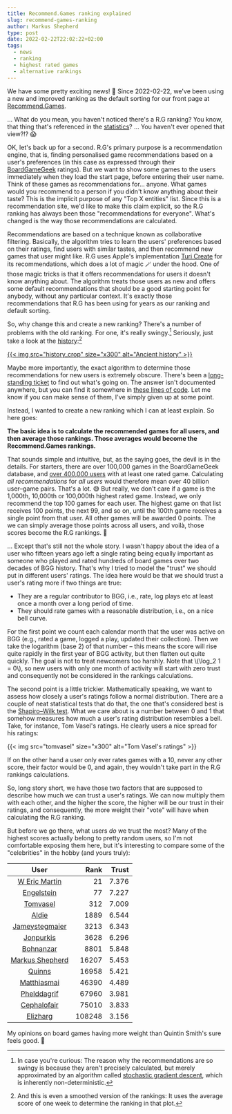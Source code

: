 ```yaml
---
title: Recommend.Games ranking explained
slug: recommend-games-ranking
author: Markus Shepherd
type: post
date: 2022-02-22T22:02:22+02:00
tags:
  - news
  - ranking
  - highest rated games
  - alternative rankings
---
```


We have some pretty exciting news! 🤩 Since 2022-02-22, we've been using a new and improved ranking as the default sorting for our front page at [Recommend.Games](https://recommend.games/).

… What do you mean, you haven't noticed there's a R.G ranking? You know, that thing that's referenced in the [statistics](https://recommend.games/#/stats)? … You haven't ever opened that view?!? 😱

OK, let's back up for a second. R.G's primary purpose is a recommendation engine, that is, finding personalised game recommendations based on a user's preferences (in this case as expressed through their [BoardGameGeek](https://boardgamegeek.com/) ratings). But we want to show some games to the users immediately when they load the start page, before entering their user name. Think of these games as recommendations for… anyone. What games would you recommend to a person if you didn't know anything about their taste? This is the implicit purpose of any "Top X entities" list. Since this is a recommendation site, we'd like to make this claim explicit, so the R.G ranking has always been those "recommendations for everyone". What's changed is the way those recommendations are calculated.

Recommendations are based on a technique known as collaborative filtering. Basically, the algorithm tries to learn the users' preferences based on their ratings, find users with similar tastes, and then recommend new games that user might like. R.G uses Apple's implementation [Turi Create](https://github.com/apple/turicreate) for its recommendations, which does a lot of magic 🪄 under the hood. One of those magic tricks is that it offers recommendations for users it doesn't know anything about. The algorithm treats those users as new and offers some default recommendations that should be a good starting point for anybody, without any particular context. It's exactly those recommendations that R.G has been using for years as our ranking and default sorting.

So, why change this and create a new ranking? There's a number of problems with the old ranking. For one, it's really swingy.[^stochastic] Seriously, just take a look at the [history](https://recommend.games/#/history/fac):[^smoothed]

[{{< img src="history_crop" size="x300" alt="Ancient history" >}}](history_full.png)

Maybe more importantly, the exact algorithm to determine those recommendations for new users is extremely obscure. There's been a [long-standing ticket](https://gitlab.com/recommend.games/board-game-recommender/-/issues/38) to find out what's going on. The answer isn't documented anywhere, but you can find it somewhere in [these lines of code](https://github.com/apple/turicreate/blob/30eced4508bf86c4c59a1fef96bd0b23363db283/src/toolkits/recsys/models/itemcf.cpp#L194). Let me know if you can make sense of them, I've simply given up at some point.

Instead, I wanted to create a new ranking which I can at least explain. So here goes:

**The basic idea is to calculate the recommended games for all users, and then average those rankings. Those averages would become the Recommend.Games rankings.**

That sounds simple and intuitive, but, as the saying goes, the devil is in the details. For starters, there are over 100,000 games in the BoardGameGeek database, and [over 400,000 users](https://twitter.com/recommend_games/status/1498184269402980355) with at least one rated game. Calculating *all recommendations* for *all users* would therefore mean over 40 billion user–game pairs. That's a lot. 😅 But really, we don't care if a game is the 1,000th, 10,000th or 100,000th highest rated game. Instead, we only recommend the top 100 games for each user. The highest game on that list receives 100 points, the next 99, and so on, until the 100th game receives a single point from that user. All other games will be awarded 0 points. The we can simply average those points across all users, and voilà, those scores become the R.G rankings. 🤩

… Except that's still not the whole story. I wasn't happy about the idea of a user who fifteen years ago left a single rating being equally important as someone who played and rated hundreds of board games over two decades of BGG history. That's why I tried to model the "trust" we should put in different users' ratings. The idea here would be that we should trust a user's rating more if two things are true:

* They are a regular contributor to BGG, i.e., rate, log plays etc at least once a month over a long period of time.
* They should rate games with a reasonable distribution, i.e., on a nice bell curve.

For the first point we count each calendar month that the user was active on BGG (e.g., rated a game, logged a play, updated their collection). Then we take the logarithm (base 2) of that number – this means the score will rise quite rapidly in the first year of BGG activity, but then flatten out quite quickly. The goal is not to treat newcomers too harshly. Note that \\(\log_2 1 = 0\\), so new users with only one month of activity will start with zero trust and consequently not be considered in the rankings calculations.

The second point is a little trickier. Mathematically speaking, we want to assess how closely a user's ratings follow a normal distribution. There are a couple of neat statistical tests that do that, the one that's considered best is the [Shapiro–Wilk test](https://en.wikipedia.org/wiki/Shapiro%E2%80%93Wilk_test). What we care about is a number between 0 and 1 that somehow measures how much a user's rating distribution resembles a bell. Take, for instance, Tom Vasel's ratings. He clearly users a nice spread for his ratings:

{{< img src="tomvasel" size="x300" alt="Tom Vasel's ratings" >}}

If on the other hand a user only ever rates games with a 10, never any other score, their factor would be 0, and again, they wouldn't take part in the R.G rankings calculations.

So, long story short, we have those two factors that are supposed to describe how much we can trust a user's ratings. We can now multiply them with each other, and the higher the score, the higher will be our trust in their ratings, and consequently, the more weight their "vote" will have when calculating the R.G ranking.

But before we go there, what users *do* we trust the most? Many of the highest scores actually belong to pretty random users, so I'm not comfortable exposing them here, but it's interesting to compare some of the "celebrities" in the hobby (and yours truly):

|                                      User                                     |  Rank  | Trust |
|:-----------------------------------------------------------------------------:|-------:|------:|
|       [W Eric Martin](https://boardgamegeek.com/user/w%20eric%20martin)       |   21   | 7.376 |
|            [Engelstein](https://boardgamegeek.com/user/engelstein)            |   77   | 7.227 |
|              [Tomvasel](https://boardgamegeek.com/user/tomvasel)              |  312   | 7.009 |
|                 [Aldie](https://boardgamegeek.com/user/aldie)                 |  1889  | 6.544 |
|        [Jameystegmaier](https://boardgamegeek.com/user/jameystegmaier)        |  3213  | 6.343 |
|             [Jonpurkis](https://boardgamegeek.com/user/jonpurkis)             |  3628  | 6.296 |
|             [Bohnanzar](https://boardgamegeek.com/user/bohnanzar)             |  8801  | 5.848 |
|      [Markus Shepherd](https://boardgamegeek.com/user/markus%20shepherd)      | 16207  | 5.453 |
|                [Quinns](https://boardgamegeek.com/user/quinns)                | 16958  | 5.421 |
|           [Matthiasmai](https://boardgamegeek.com/user/matthiasmai)           | 46390  | 4.489 |
|           [Phelddagrif](https://boardgamegeek.com/user/phelddagrif)           | 67960  | 3.981 |
|           [Cephalofair](https://boardgamegeek.com/user/cephalofair)           | 75010  | 3.833 |
|              [Elizharg](https://boardgamegeek.com/user/elizharg)              | 108248 | 3.156 |

My opinions on board games having more weight than Quintin Smith's sure feels good. 🧐

[^stochastic]: In case you're curious: The reason why the recommendations are so swingy is because they aren't precisely calculated, but merely approximated by an algorithm called [stochastic gradient descent](https://recommend.games/#/faq#the-1-game-keeps-changing-cant-you-make-up-your-mind), which is inherently non-deterministic.
[^smoothed]: And this is even a smoothed version of the rankings: It uses the average score of one week to determine the ranking in that plot.
